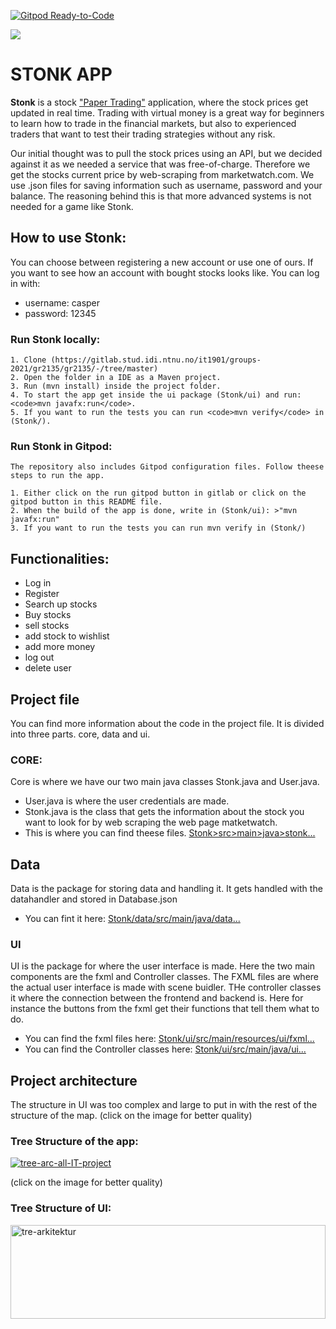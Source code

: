 [![Gitpod Ready-to-Code](https://img.shields.io/badge/Gitpod-Ready--to--Code-blue?logo=gitpod)](https://gitpod.stud.ntnu.no/#https://gitlab.stud.idi.ntnu.no/it1901/groups-2021/gr2135/gr2135)

![](https://i.ibb.co/qxM02Nc/fb2bfc2bf0ed4c569cdf5b8168878d1b.png)



# STONK APP

**Stonk** is a stock ["Paper Trading"](https://www.investopedia.com/terms/p/papertrade.asp) application, where the stock prices get updated in real time. Trading with virtual money is a great way for beginners to learn how to trade in the financial markets, but also to experienced traders that want to test their trading strategies without any risk.

Our initial thought was to pull the stock prices using an API, but we decided against it as we needed a service that was free-of-charge. Therefore we get the stocks current price by web-scraping from marketwatch.com. We use .json files for saving information such as username, password and your balance. The reasoning behind this is that more advanced systems is not needed for a game like Stonk.

## How to use Stonk:
You can choose between registering a new account or use one of ours.
If you want to see how an account with bought stocks looks like. You can log in with:
- username: casper
- password: 12345

### Run Stonk locally:
```
1. Clone (https://gitlab.stud.idi.ntnu.no/it1901/groups-2021/gr2135/gr2135/-/tree/master)
2. Open the folder in a IDE as a Maven project.
3. Run (mvn install) inside the project folder.
4. To start the app get inside the ui package (Stonk/ui) and run: <code>mvn javafx:run</code>.
5. If you want to run the tests you can run <code>mvn verify</code> in (Stonk/).
```

### Run Stonk in Gitpod:
```
The repository also includes Gitpod configuration files. Follow theese steps to run the app.

1. Either click on the run gitpod button in gitlab or click on the gitpod button in this README file.
2. When the build of the app is done, write in (Stonk/ui): >"mvn javafx:run"
3. If you want to run the tests you can run mvn verify in (Stonk/)
```
## Functionalities: 
- Log in
- Register
- Search up stocks
- Buy stocks
- sell stocks
- add stock to wishlist
- add more money
- log out
- delete user


## Project file
You can find more information about the code in the project file. It is divided into three parts. core, data and ui.

### CORE:
Core is where we have our two main java classes Stonk.java and User.java. 
- User.java is where the user credentials are made.
- Stonk.java is the class that gets the information about the stock you want to look for by web scraping the web page matketwatch.
- This is where you can find theese files.
[Stonk>src>main>java>stonk...](https://gitlab.stud.idi.ntnu.no/it1901/groups-2021/gr2135/gr2135/-/tree/master/Stonk/src/main/java/stonk)

## Data
Data is the package for storing data and handling it. It gets handled with the datahandler and stored in Database.json
- You can fint it here:
[Stonk/data/src/main/java/data...](https://gitlab.stud.idi.ntnu.no/it1901/groups-2021/gr2135/gr2135/-/tree/master/Stonk/data/src/main/java/data)

### UI
UI is the package for where the user interface is made. Here the two main components are the fxml and Controller classes. The FXML files are where the actual user interface is made with scene buidler. THe controller classes it where the connection between the frontend and backend is. Here for instance the buttons from the fxml get their functions that tell them what to do.
- You can find the fxml files here:
[Stonk/ui/src/main/resources/ui/fxml...](https://gitlab.stud.idi.ntnu.no/it1901/groups-2021/gr2135/gr2135/-/tree/master/Stonk/ui/src/main/resources/ui/fxml)
- You can find the Controller classes here:
[Stonk/ui/src/main/java/ui...](https://gitlab.stud.idi.ntnu.no/it1901/groups-2021/gr2135/gr2135/-/tree/master/Stonk/ui/src/main/java/ui)


## Project architecture
The structure in UI was too complex and large to put in with the rest of the structure of the map. 
(click on the image for better quality)
### Tree Structure of the app:
<a href="https://ibb.co/ChM8gLZ"><img src="https://i.ibb.co/gzP9NYp/tree-arc-all-IT-project.png" alt="tree-arc-all-IT-project" border="0"></a>

(click on the image for better quality)
### Tree Structure of UI:
<a href="https://ibb.co/fxy20kd"><img src="https://i.ibb.co/qrcd1NY/tre-arkitektur.png" alt="tre-arkitektur" height="150px" width="100%" border="0"></a>